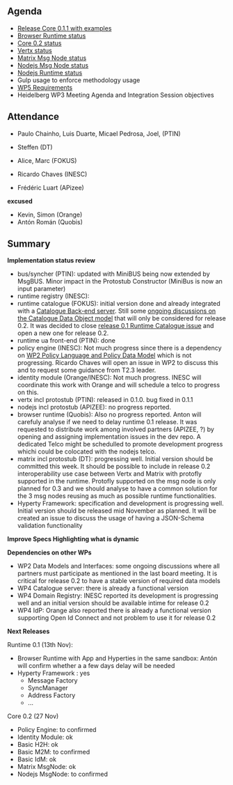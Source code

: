 Agenda
------

-	[Release Core 0.1.1 with examples](https://github.com/reTHINK-project/dev-runtime-core/releases/tag/v0.1.1)
-	[Browser Runtime status](https://github.com/reTHINK-project/dev-runtime-browser/issues)
-	[Core 0.2 status](https://github.com/reTHINK-project/dev-runtime-core/milestones/Core%200.2)
-	[Vertx status](https://github.com/reTHINK-project/dev-msg-node-vertx/issues)
-	[Matrix Msg Node status](https://github.com/reTHINK-project/dev-msg-node-matrix)
-	[Nodejs Msg Node status](https://github.com/reTHINK-project/dev-msg-node-nodejs/issues)
-	[Nodejs Runtime status](https://github.com/reTHINK-project/dev-runtime-nodejs)
-	Gulp usage to enforce methodology usage
-	[WP5 Requirements](https://github.com/reTHINK-project/scenario-service-implementation/issues/4)
-	Heidelberg WP3 Meeting Agenda and Integration Session objectives

Attendance
----------

-	Paulo Chainho, Luis Duarte, Micael Pedrosa, Joel, (PTIN)
-	Steffen (DT)
-	Alice, Marc (FOKUS)
-	Ricardo Chaves (INESC)

-	Frédéric Luart (APizee)



**excused**

-	Kevin, Simon (Orange)
-	Antón Román (Quobis)


Summary
-------

**Implementation status review**

-	bus/syncher (PTIN): updated with MiniBUS being now extended by MsgBUS. Minor impact in the Protostub Constructor (MiniBus is now an input parameter)
-	runtime registry (INESC):
-	runtime catalogue (FOKUS): initial version done and already integrated with a [Catalogue Back-end server](https://github.com/reTHINK-project/dev-catalogue). Still some [ongoing discussions on the Catalogue Data Object model](https://github.com/reTHINK-project/architecture/issues/65) that will only be considered for release 0.2. It was decided to close [release 0.1 Runtime Catalogue issue](https://github.com/reTHINK-project/dev-runtime-core/issues/3) and open a new one for release 0.2.
-	runtime ua front-end (PTIN): done
-	policy engine (INESC): Not much progress since there is a dependency on [WP2 Policy Language and Policy Data Model](https://github.com/reTHINK-project/architecture/tree/master/Policies-in-reTHINK) which is not progressing. Ricardo Chaves will open an issue in WP2 to discuss this and to request some guidance from T2.3 leader.
-	identity module (Orange/INESC): Not much progress. INESC will coordinate this work with Orange and will schedule a telco to progress on this.
-	vertx incl protostub (PTIN): released in 0.1.0. bug fixed in 0.1.1
-	nodejs incl protostub (APIZEE): no progress reported.
-	browser runtime (Quobis): Also no progress reported. Anton will carefuly analyse if we need to delay runtime 0.1 release. It was requested to distribute work among involved partners (APIZEE, ?) by opening and assigning implementation issues in the dev repo. A dedicated Telco might be schedulled to promote development progress whichi could be colocated with the nodejs telco.
-	matrix incl protostub (DT): progressing well. Initial version should be committed this week. It should be possible to include in release 0.2 interoperability use case between Vertx and Matrix with protofly supported in the runtime. Protofly supported on the msg node is only planned for 0.3 and we should analyse to have a common solution for the 3 msg nodes reusing as much as possible runtime functionalities.
-	Hyperty Framework: specification and development is progressing well. Initial version should be released mid November as planned. It will be created an issue to discuss the usage of having a JSON-Schema validation functionality

**Improve Specs Highlighting what is dynamic**

**Dependencies on other WPs**

-	WP2 Data Models and Interfaces: some ongoing discussions where all partners must participate as mentioned in the last board meeting. It is critical for release 0.2 to have a stable version of required data models
-	WP4 Catalogue server: there is already a functional version
-	WP4 Domain Registry: INESC reported its development is progressing well and an initial version should be available intime for release 0.2
-	WP4 IdP: Orange also reported there is already a functional version supporting Open Id Connect and not problem to use it for release 0.2

**Next Releases**

Runtime 0.1 (13th Nov):

-	Browser Runtime with App and Hyperties in the same sandbox: Antón will confirm whether a a few days delay will be needed
-	Hyperty Framework : yes
	-	Message Factory
	-	SyncManager
	-	Address Factory
	-	...

Core 0.2 (27 Nov)

-	Policy Engine: to confirmed
-	Identity Module: ok
-	Basic H2H: ok
-	Basic M2M: to confirmed
-	Basic IdM: ok
-	Matrix MsgNode: ok
-	Nodejs MsgNode: to confirmed
